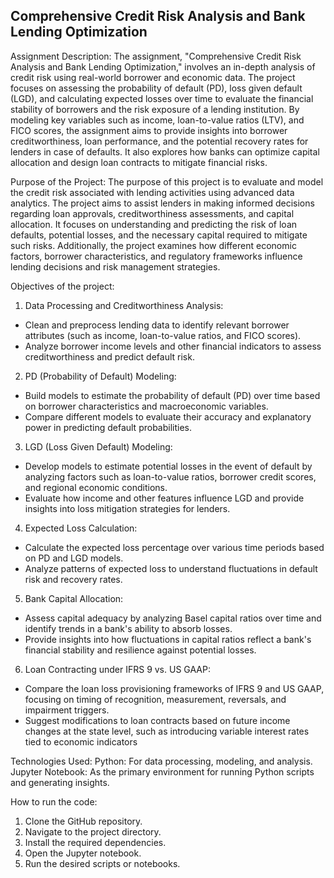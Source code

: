 ## Comprehensive Credit Risk Analysis and Bank Lending Optimization

Assignment Description:
The assignment, "Comprehensive Credit Risk Analysis and Bank Lending Optimization," involves an in-depth analysis of credit risk using real-world borrower and economic data. The project focuses on assessing the probability of default (PD), loss given default (LGD), and calculating expected losses over time to evaluate the financial stability of borrowers and the risk exposure of a lending institution. By modeling key variables such as income, loan-to-value ratios (LTV), and FICO scores, the assignment aims to provide insights into borrower creditworthiness, loan performance, and the potential recovery rates for lenders in case of defaults. It also explores how banks can optimize capital allocation and design loan contracts to mitigate financial risks.

Purpose of the Project:
The purpose of this project is to evaluate and model the credit risk associated with lending activities using advanced data analytics. The project aims to assist lenders in making informed decisions regarding loan approvals, creditworthiness assessments, and capital allocation. It focuses on understanding and predicting the risk of loan defaults, potential losses, and the necessary capital required to mitigate such risks. Additionally, the project examines how different economic factors, borrower characteristics, and regulatory frameworks influence lending decisions and risk management strategies.

Objectives of the project:
1. Data Processing and Creditworthiness Analysis:
- Clean and preprocess lending data to identify relevant borrower attributes (such as income, loan-to-value ratios, and FICO scores).
- Analyze borrower income levels and other financial indicators to assess creditworthiness and predict default risk.
  
2. PD (Probability of Default) Modeling:
- Build models to estimate the probability of default (PD) over time based on borrower characteristics and macroeconomic variables.
- Compare different models to evaluate their accuracy and explanatory power in predicting default probabilities.

3. LGD (Loss Given Default) Modeling:
- Develop models to estimate potential losses in the event of default by analyzing factors such as loan-to-value ratios, borrower credit scores, and regional economic conditions.
- Evaluate how income and other features influence LGD and provide insights into loss mitigation strategies for lenders.

4. Expected Loss Calculation:
- Calculate the expected loss percentage over various time periods based on PD and LGD models.
- Analyze patterns of expected loss to understand fluctuations in default risk and recovery rates.

5. Bank Capital Allocation:
- Assess capital adequacy by analyzing Basel capital ratios over time and identify trends in a bank's ability to absorb losses.
- Provide insights into how fluctuations in capital ratios reflect a bank's financial stability and resilience against potential losses.

6. Loan Contracting under IFRS 9 vs. US GAAP:
- Compare the loan loss provisioning frameworks of IFRS 9 and US GAAP, focusing on timing of recognition, measurement, reversals, and impairment triggers.
- Suggest modifications to loan contracts based on future income changes at the state level, such as introducing variable interest rates tied to economic indicators

Technologies Used:
Python: For data processing, modeling, and analysis.
Jupyter Notebook: As the primary environment for running Python scripts and generating insights.

How to run the code:
1. Clone the GitHub repository.
2. Navigate to the project directory.
3. Install the required dependencies.
4. Open the Jupyter notebook.
5. Run the desired scripts or notebooks.
